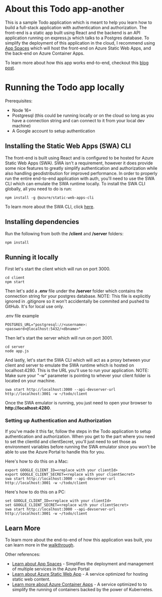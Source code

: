 # About this Todo app-another
This is a sample Todo application which is meant to help you learn how to build a full-stack application with authentication and authorization. The front-end is a static app built using React and the backend is an API application running on express.js which talks to a Postgres database.  To simplify the deployment of this application in the cloud, I recommend using [App Spaces](https://learn.microsoft.com/en-us/azure/app-spaces/overview) which will host the front-end on Azure Static Web Apps, and the back-end on Azure Container Apps.

To learn more about how this app works end-to-end, checkout this [blog post](https://techcommunity.microsoft.com/t5/apps-on-azure-blog/app-spaces-building-a-full-stack-app-with-google-authentication/ba-p/4141994).

# Running the Todo app locally
Prerequisites:

- Node 16+
- Postgresql (this could be running locally or on the cloud so long as you have a connection string and can connect to it from your local dev machine)
- A Google account to setup authentication

## Installing the Static Web Apps (SWA) CLI
The front-end is built using React and is configured to be hosted for Azure Static Web Apps (SWA). SWA isn't a requirement, however it does provide some nice features to greatly simplify authentication and authorization while also handling geodistribution for improved performance.  In order to properly run the entire end-to-end application with auth, you'll need to use the SWA CLI which can emulate the SWA runtime locally.  To install the SWA CLI globally, all you need to do is run:

```
npm install -g @azure/static-web-apps-cli
```

To learn more about the SWA CLI, click [here](https://azure.github.io/static-web-apps-cli).

## Installing dependencies
Run the following from both the <b>/client</b> and <b>/server</b> folders:

```
npm install
```

## Running it locally
First let's start the client which will run on port 3000.

```
cd client
npm start
```

Then let's add a <b>.env</b> file under the <b>/server</b> folder which contains the connection string for your postgres database. NOTE: This file is explicitly ignored in .gitignore so it won't accidentally be commited and pushed to GitHub.  It's for local use only.

.env file example
```
POSTGRES_URL="postgresql://<username>:<password>@localhost:5432/<dbname>"
```

Then let's start the server which will run on port 3001.

```
cd server
node app.js
```

And lastly, let's start the SWA CLI which will act as a proxy between your client and server to emulate the SWA runtime which is hosted on localhost:4280. This is the URL you'll use to run your application.  NOTE: Make sure your "-w" parameter is pointing to whever your client folder is located on your machine.

```
swa start http://localhost:3000 --api-devserver-url http://localhost:3001 -w ~/todo/client
```

Once the SWA emulator is running, you just need to open your browser to <b>http://localhost:4280</b>.

### Setting up Authentication and Authorization
If you've made it this far, follow the steps in the Todo application to setup authentication and authorization.  When you get to the part where you need to set the clientId and clientSecret, you'll just need to set those as environment variables before running the SWA emulator since you won't be able to use the Azure Portal to handle this for you.

Here's how to do this on a Mac:

```
export GOOGLE_CLIENT_ID=<replace with your clientId>
export GOOGLE_CLIENT_SECRET=<replace with your clientSecret>
swa start http://localhost:3000 --api-devserver-url http://localhost:3001 -w ~/todo/client
```

Here's how to do this on a PC:
```
set GOOGLE_CLIENT_ID=<replace with your clientId>
set GOOGLE_CLIENT_SECRET=<replace with your clientSecret>
swa start http://localhost:3000 --api-devserver-url http://localhost:3001 -w ~/todo/client
```

## Learn More

To learn more about the end-to-end of how this application was built, you can learn more in the [walkthrough](#).

Other references:
- [Learn about App Spaces](https://learn.microsoft.com/en-us/azure/app-spaces/overview) - Simplifies the deployment and management of multiple services in the Azure Portal
- [Learn about Azure Static Web App](https://learn.microsoft.com/en-us/azure/static-web-apps/overview) - A service optimized for hosting static web content.
- [Learn more about Azure Container Apps](https://learn.microsoft.com/en-us/azure/container-apps/overview) - A service optimized to to simplify the running of containers backed by the power of Kubernetes.
